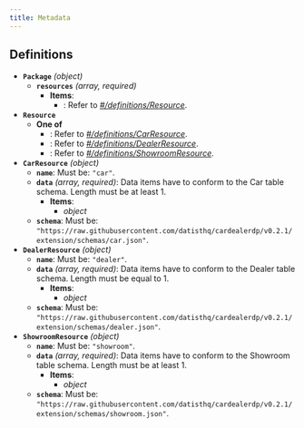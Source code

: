 ```yaml
---
title: Metadata
---
```


## Definitions

- <a id="definitions/Package"></a>**`Package`** *(object)*
  - <a id="definitions/Package/properties/resources"></a>**`resources`** *(array, required)*
    - **Items**:
        - <a id="definitions/Package/properties/resources/items/0"></a>: Refer to *[#/definitions/Resource](#definitions/Resource)*.
- <a id="definitions/Resource"></a>**`Resource`**
  - **One of**
    - <a id="definitions/Resource/oneOf/0"></a>: Refer to *[#/definitions/CarResource](#definitions/CarResource)*.
    - <a id="definitions/Resource/oneOf/1"></a>: Refer to *[#/definitions/DealerResource](#definitions/DealerResource)*.
    - <a id="definitions/Resource/oneOf/2"></a>: Refer to *[#/definitions/ShowroomResource](#definitions/ShowroomResource)*.
- <a id="definitions/CarResource"></a>**`CarResource`** *(object)*
  - <a id="definitions/CarResource/properties/name"></a>**`name`**: Must be: `"car"`.
  - <a id="definitions/CarResource/properties/data"></a>**`data`** *(array, required)*: Data items have to conform to the Car table schema. Length must be at least 1.
    - **Items**:
        - <a id="definitions/CarResource/properties/data/items/0"></a>*object*
  - <a id="definitions/CarResource/properties/schema"></a>**`schema`**: Must be: `"https://raw.githubusercontent.com/datisthq/cardealerdp/v0.2.1/extension/schemas/car.json"`.
- <a id="definitions/DealerResource"></a>**`DealerResource`** *(object)*
  - <a id="definitions/DealerResource/properties/name"></a>**`name`**: Must be: `"dealer"`.
  - <a id="definitions/DealerResource/properties/data"></a>**`data`** *(array, required)*: Data items have to conform to the Dealer table schema. Length must be equal to 1.
    - **Items**:
        - <a id="definitions/DealerResource/properties/data/items/0"></a>*object*
  - <a id="definitions/DealerResource/properties/schema"></a>**`schema`**: Must be: `"https://raw.githubusercontent.com/datisthq/cardealerdp/v0.2.1/extension/schemas/dealer.json"`.
- <a id="definitions/ShowroomResource"></a>**`ShowroomResource`** *(object)*
  - <a id="definitions/ShowroomResource/properties/name"></a>**`name`**: Must be: `"showroom"`.
  - <a id="definitions/ShowroomResource/properties/data"></a>**`data`** *(array, required)*: Data items have to conform to the Showroom table schema. Length must be at least 1.
    - **Items**:
        - <a id="definitions/ShowroomResource/properties/data/items/0"></a>*object*
  - <a id="definitions/ShowroomResource/properties/schema"></a>**`schema`**: Must be: `"https://raw.githubusercontent.com/datisthq/cardealerdp/v0.2.1/extension/schemas/showroom.json"`.
